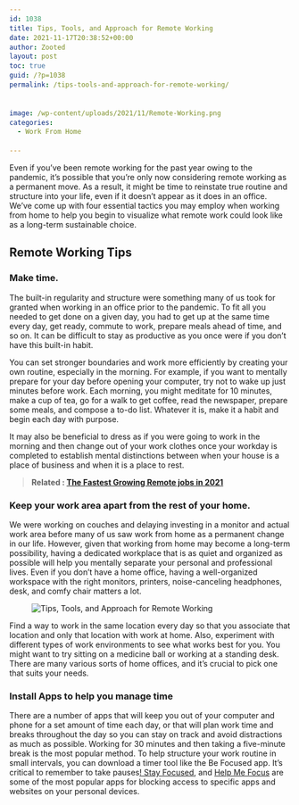 ```yaml
---
id: 1038
title: Tips, Tools, and Approach for Remote Working
date: 2021-11-17T20:38:52+00:00
author: Zooted
layout: post
toc: true
guid: /?p=1038
permalink: /tips-tools-and-approach-for-remote-working/


image: /wp-content/uploads/2021/11/Remote-Working.png
categories:
  - Work From Home
 
---
```

Even if you&#8217;ve been remote working for the past year owing to the pandemic, it&#8217;s possible that you&#8217;re only now considering remote working as a permanent move. As a result, it might be time to reinstate true routine and structure into your life, even if it doesn&#8217;t appear as it does in an office. We&#8217;ve come up with four essential tactics you may employ when working from home to help you begin to visualize what remote work could look like as a long-term sustainable choice.

 

 

## **Remote Working Tips**

 
### **Make time.**

The built-in regularity and structure were something many of us took for granted when working in an office prior to the pandemic. To fit all you needed to get done on a given day, you had to get up at the same time every day, get ready, commute to work, prepare meals ahead of time, and so on. It can be difficult to stay as productive as you once were if you don&#8217;t have this built-in habit.

You can set stronger boundaries and work more efficiently by creating your own routine, especially in the morning. For example, if you want to mentally prepare for your day before opening your computer, try not to wake up just minutes before work. Each morning, you might meditate for 10 minutes, make a cup of tea, go for a walk to get coffee, read the newspaper, prepare some meals, and compose a to-do list. Whatever it is, make it a habit and begin each day with purpose.

It may also be beneficial to dress as if you were going to work in the morning and then change out of your work clothes once your workday is completed to establish mental distinctions between when your house is a place of business and when it is a place to rest.
 

<blockquote class="wp-block-quote">
  <p>
    <strong>Related : <a href="/the-fastest-growing-remote-jobs-in-2021/">The Fastest Growing Remote jobs in 2021</a></strong>
  </p>
</blockquote>

 

### **Keep your work area apart from the rest of your home.**

We were working on couches and delaying investing in a monitor and actual work area before many of us saw work from home as a permanent change in our life. However, given that working from home may become a long-term possibility, having a dedicated workplace that is as quiet and organized as possible will help you mentally separate your personal and professional lives. Even if you don&#8217;t have a home office, having a well-organized workspace with the right monitors, printers, noise-canceling headphones, desk, and comfy chair matters a lot.
 
 
 
<figure class="wp-block-image size-full">

<img loading="lazy" width="1024" height="549" src="/wp-content/uploads/2021/11/Tips-Tools-and-Approach-for-Remote-Working.jpg" alt="Tips, Tools, and Approach for Remote Working" class="wp-image-1039" srcset="/wp-content/uploads/2021/11/Tips-Tools-and-Approach-for-Remote-Working.jpg 1024w, /wp-content/uploads/2021/11/Tips-Tools-and-Approach-for-Remote-Working-300x161.jpg 300w, /wp-content/uploads/2021/11/Tips-Tools-and-Approach-for-Remote-Working-768x412.jpg 768w" sizes="(max-width: 1024px) 100vw, 1024px" /> </figure> 

 

Find a way to work in the same location every day so that you associate that location and only that location with work at home. Also, experiment with different types of work environments to see what works best for you. You might want to try sitting on a medicine ball or working at a standing desk. There are many various sorts of home offices, and it&#8217;s crucial to pick one that suits your needs.

 
### **Install Apps to help you manage time**

There are a number of apps that will keep you out of your computer and phone for a set amount of time each day, or that will plan work time and breaks throughout the day so you can stay on track and avoid distractions as much as possible. Working for 30 minutes and then taking a five-minute break is the most popular method. To help structure your work routine in small intervals, you can download a timer tool like the Be Focused app. It&#8217;s critical to remember to take pauses[! Stay Focused](https://play.google.com/store/apps/details?id=com.stayfocused&hl=en&gl=US), and [Help Me Focus](https://play.google.com/store/apps/details?id=com.apps.dsimpletools.helpmefocus&hl=en&gl=US) are some of the most popular apps for blocking access to specific apps and websites on your personal devices.

 


  